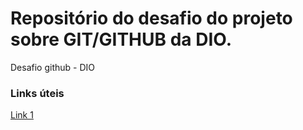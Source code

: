 # Repositório do desafio do projeto sobre GIT/GITHUB da DIO.
Desafio github - DIO
### Links úteis
[Link 1](https://github.com/Andres-Queiroz/dio-desafio-github/blob/main/README.md)
